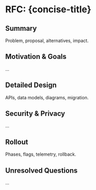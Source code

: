 # RFC: {concise-title}

## Summary

Problem, proposal, alternatives, impact.

## Motivation & Goals

…

## Detailed Design

APIs, data models, diagrams, migration.

## Security & Privacy

…

## Rollout

Phases, flags, telemetry, rollback.

## Unresolved Questions

…
